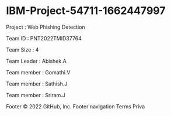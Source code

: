 # IBM-Project-54711-1662447997

Project : Web Phishing Detection

Team ID : PNT2022TMID37764

Team Size : 4

Team Leader : Abishek.A

Team member : Gomathi.V

Team member : Sathish.J

Team member : Sriram.J

Footer
© 2022 GitHub, Inc.
Footer navigation
Terms
Priva
